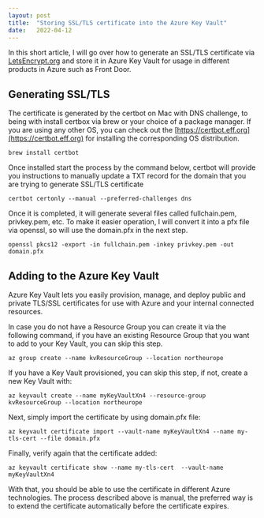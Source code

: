 ```yaml
---
layout:	post
title:	"Storing SSL/TLS certificate into the Azure Key Vault"
date:	2022-04-12
---
```

In this short article, I will go over how to generate an SSL/TLS certificate via [LetsEncrypt.org](https://letsencrypt.org/) and store it in Azure Key Vault for usage in different products in Azure such as Front Door. 

## Generating SSL/TLS 
The certificate is generated by the certbot on Mac with DNS challenge, to being with install certbox via brew or your choice of a package manager. If you are using any other OS, you can check out the [https://certbot.eff.org](https://certbot.eff.org) for installing the corresponding OS distribution.

```
brew install certbot
```

Once installed start the process by the command below, certbot will provide you instructions to manually update a TXT record for the domain that you are trying to generate SSL/TLS certificate

```
certbot certonly --manual --preferred-challenges dns
```

Once it is completed, it will generate several files called fullchain.pem, privkey.pem, etc.  To make it easier operation, I will convert it into a pfx file via openssl, so will use the domain.pfx in the next step.

```
openssl pkcs12 -export -in fullchain.pem -inkey privkey.pem -out domain.pfx
```

## Adding to the Azure Key Vault
Azure Key Vault lets you easily provision, manage, and deploy public and private TLS/SSL certificates for use with Azure and your internal connected resources. 

In case you do not have a Resource Group you can create it via the following command, if you have an existing Resource Group that you want to add to your Key Vault, you can skip this step.

```
az group create --name kvResourceGroup --location northeurope
```

If you have a Key Vault provisioned, you can skip this step, if not, create a new Key Vault with:


```
az keyvault create --name myKeyVaultXn4 --resource-group kvResourceGroup --location northeurope
```

Next, simply import the certificate by using domain.pfx file:

```
az keyvault certificate import --vault-name myKeyVaultXn4 --name my-tls-cert --file domain.pfx
```

Finally, verify again that the certificate added:
```
az keyvault certificate show --name my-tls-cert  --vault-name myKeyVaultXn4
```

With that, you should be able to use the certificate in different Azure technologies. The process described above is manual, the preferred way is to extend the certificate automatically before the certificate expires.  
